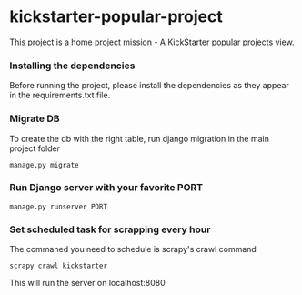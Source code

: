 # kickstarter-popular-project

This project is a home project mission - A KickStarter popular projects view.


### Installing the dependencies

Before running the project, please install the dependencies as they appear in the requirements.txt file.

### Migrate DB

To create the db with the right table, run django migration in the main project folder

```
manage.py migrate
```

### Run Django server with your favorite PORT

```
manage.py runserver PORT
```

### Set scheduled task for scrapping every hour

The commaned you need to schedule is scrapy's crawl command

```
scrapy crawl kickstarter
```

This will run the server on localhost:8080

